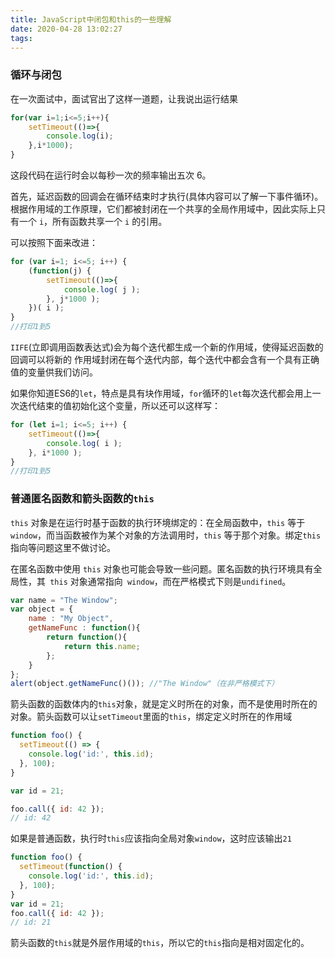 ```yaml
---
title: JavaScript中闭包和this的一些理解
date: 2020-04-28 13:02:27
tags:
---
```


### 循环与闭包

在一次面试中，面试官出了这样一道题，让我说出运行结果

```javascript
for(var i=1;i<=5;i++){
    setTimeout(()=>{
        console.log(i);
    },i*1000);
}
```

这段代码在运行时会以每秒一次的频率输出五次 6。

首先，延迟函数的回调会在循环结束时才执行(具体内容可以了解一下事件循环)。根据作用域的工作原理，它们都被封闭在一个共享的全局作用域中，因此实际上只有一个 `i`，所有函数共享一个 `i` 的引用。

可以按照下面来改进：

```javascript
for (var i=1; i<=5; i++) {
	(function(j) {
		setTimeout(()=>{
			console.log( j );
		}, j*1000 );
	})( i );
}
//打印1到5
```

`IIFE`(立即调用函数表达式)会为每个迭代都生成一个新的作用域，使得延迟函数的回调可以将新的 作用域封闭在每个迭代内部，每个迭代中都会含有一个具有正确值的变量供我们访问。

如果你知道ES6的`let`，特点是具有块作用域，`for`循环的`let`每次迭代都会用上一次迭代结束的值初始化这个变量，所以还可以这样写：

```javascript
for (let i=1; i<=5; i++) {
	setTimeout(()=>{
		console.log( i );
	}, i*1000 );
}
//打印1到5
```

### 普通匿名函数和箭头函数的`this`

`this` 对象是在运行时基于函数的执行环境绑定的：在全局函数中，`this` 等于 `window`，而当函数被作为某个对象的方法调用时，`this` 等于那个对象。绑定`this`指向等问题这里不做讨论。

在匿名函数中使用 `this` 对象也可能会导致一些问题。匿名函数的执行环境具有全局性，其` this` 对象通常指向` window`，而在严格模式下则是`undifined`。

```javascript
var name = "The Window";
var object = {
	name : "My Object",
	getNameFunc : function(){
		return function(){
			return this.name;
		};
 	}
};
alert(object.getNameFunc()()); //"The Window"（在非严格模式下）
```

箭头函数的函数体内的`this`对象，就是定义时所在的对象，而不是使用时所在的对象。箭头函数可以让`setTimeout`里面的`this`，绑定定义时所在的作用域

```javascript
function foo() {
  setTimeout(() => {
    console.log('id:', this.id);
  }, 100);
}

var id = 21;

foo.call({ id: 42 });
// id: 42
```

如果是普通函数，执行时`this`应该指向全局对象`window`，这时应该输出`21`

```javascript
function foo() {
  setTimeout(function() {
    console.log('id:', this.id);
  }, 100);
}
var id = 21;
foo.call({ id: 42 });
// id: 21
```

箭头函数的`this`就是外层作用域的`this`，所以它的`this`指向是相对固定化的。